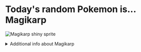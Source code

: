 # Today's random Pokemon is... Magikarp

![Magikarp shiny sprite](https://raw.githubusercontent.com/PokeAPI/sprites/master/sprites/pokemon/shiny/129.png)

<details>
<summary>Additional info about Magikarp</summary>

| srpite type | image |
|------|------|
| back_default | ![Magikarp back_default sprite](https://raw.githubusercontent.com/PokeAPI/sprites/master/sprites/pokemon/back/129.png) |
| back_female | ![Magikarp back_female sprite](https://raw.githubusercontent.com/PokeAPI/sprites/master/sprites/pokemon/back/female/129.png) |
| back_shiny | ![Magikarp back_shiny sprite](https://raw.githubusercontent.com/PokeAPI/sprites/master/sprites/pokemon/back/shiny/129.png) |
| back_shiny_female | ![Magikarp back_shiny_female sprite](https://raw.githubusercontent.com/PokeAPI/sprites/master/sprites/pokemon/back/shiny/female/129.png) |
| front_default | ![Magikarp front_default sprite](https://raw.githubusercontent.com/PokeAPI/sprites/master/sprites/pokemon/129.png) |
| front_female | ![Magikarp front_female sprite](https://raw.githubusercontent.com/PokeAPI/sprites/master/sprites/pokemon/female/129.png) |
| front_shiny_female | ![Magikarp front_shiny_female sprite](https://raw.githubusercontent.com/PokeAPI/sprites/master/sprites/pokemon/shiny/female/129.png) | </details>
